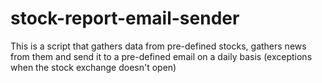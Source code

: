 # stock-report-email-sender
This is a script that gathers data from pre-defined stocks, gathers news from them and send it to a pre-defined email on a daily basis (exceptions when the stock exchange doesn't open)
